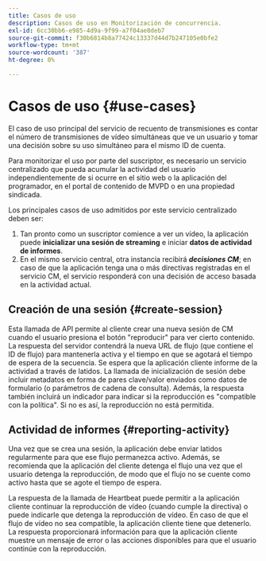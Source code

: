 ```yaml
---
title: Casos de uso
description: Casos de uso en Monitorización de concurrencia.
exl-id: 6cc30bb6-e985-4d9a-9f99-a7f04ae8deb7
source-git-commit: f30b6814b8a77424c13337d44d7b247105e0bfe2
workflow-type: tm+mt
source-wordcount: '387'
ht-degree: 0%

---
```


# Casos de uso {#use-cases}

El caso de uso principal del servicio de recuento de transmisiones es contar el número de transmisiones de vídeo simultáneas que ve un usuario y tomar una decisión sobre su uso simultáneo para el mismo ID de cuenta.

Para monitorizar el uso por parte del suscriptor, es necesario un servicio centralizado que pueda acumular la actividad del usuario independientemente de si ocurre en el sitio web o la aplicación del programador, en el portal de contenido de MVPD o en una propiedad sindicada.

Los principales casos de uso admitidos por este servicio centralizado deben ser:

1. Tan pronto como un suscriptor comience a ver un vídeo, la aplicación puede **inicializar una sesión de streaming** e iniciar **datos de actividad de informes**.
1. En el mismo servicio central, otra instancia recibirá ***decisiones CM***; en caso de que la aplicación tenga una o más directivas registradas en el servicio CM, el servicio responderá con una decisión de acceso basada en la actividad actual.


## Creación de una sesión {#create-session}

Esta llamada de API permite al cliente crear una nueva sesión de CM cuando el usuario presiona el botón &quot;reproducir&quot; para ver cierto contenido. La respuesta del servidor contendrá la nueva URL de flujo (que contiene el ID de flujo) para mantenerla activa y el tiempo en que se agotará el tiempo de espera de la secuencia. Se espera que la aplicación cliente informe de la actividad a través de latidos. La llamada de inicialización de sesión debe incluir metadatos en forma de pares clave/valor enviados como datos de formulario (o parámetros de cadena de consulta). Además, la respuesta también incluirá un indicador para indicar si la reproducción es &quot;compatible con la política&quot;. Si no es así, la reproducción no está permitida.

## Actividad de informes {#reporting-activity}

Una vez que se crea una sesión, la aplicación debe enviar latidos regularmente para que ese flujo permanezca activo. Además, se recomienda que la aplicación del cliente detenga el flujo una vez que el usuario detenga la reproducción, de modo que el flujo no se cuente como activo hasta que se agote el tiempo de espera.

La respuesta de la llamada de Heartbeat puede permitir a la aplicación cliente continuar la reproducción de vídeo (cuando cumple la directiva) o puede indicarle que detenga la reproducción de vídeo. En caso de que el flujo de vídeo no sea compatible, la aplicación cliente tiene que detenerlo. La respuesta proporcionará información para que la aplicación cliente muestre un mensaje de error o las acciones disponibles para que el usuario continúe con la reproducción.
